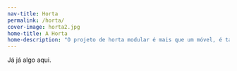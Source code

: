```yaml
---
nav-title: Horta 
permalink: /horta/
cover-image: horta2.jpg
home-title: A Horta
home-description: "O projeto de horta modular é mais que um móvel, é também um sistema de cultivo, uma solução flexível para espaços pequenos. Pelo entendimento do processo criativo e empoderamento das ferramentas manuais você pode utilizar materiais de fácil acesso para fabricação da sua própria horta."  
---
```

Já já algo aqui.
